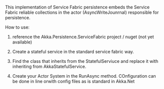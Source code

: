 This implementation of Service Fabric persistence embeds the Service Fabric reliable collections in the actor (AsyncWriteJounrnal) responsible for persistence.

How to use:
1) reference the Akka.Persistence.ServiceFabric project / nuget (not yet available)

2) Create a stateful service in the standard service fabric way.

3) Find the class that inherits from the StatefulServiuce and replace it with inheriting from AkkaStatefulService.

4) Create your Actor System in the RunAsync method. COnfiguration can be done in line orwith config files as is standard in Akka.Net

